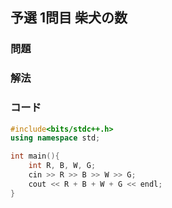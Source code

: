 ## 予選 1問目 柴犬の数 
### 問題

### 解法

### コード
```cpp
#include<bits/stdc++.h>
using namespace std;

int main(){
    int R, B, W, G;
    cin >> R >> B >> W >> G;
    cout << R + B + W + G << endl;
}
```
